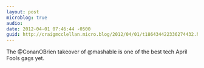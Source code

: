 ```yaml
---
layout: post
microblog: true
audio: 
date: 2012-04-01 07:46:44 -0500
guid: http://craigmcclellan.micro.blog/2012/04/01/t186434422336274432.html
---
```

The @ConanOBrien takeover of @mashable is one of the best tech April Fools gags yet.
